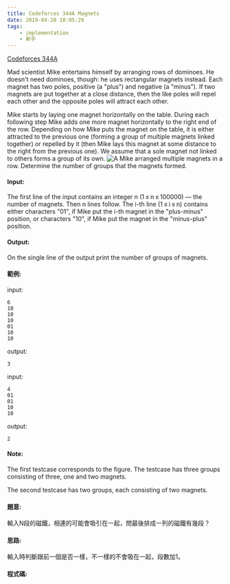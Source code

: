 ```yaml
---
title: Codeforces 344A Magnets
date: 2019-04-20 18:05:29
tags:
    - implementation
    - 新手
---
```


[Codeforces 344A](https://codeforces.com/problemset/problem/344/A)
<!-- more -->
Mad scientist Mike entertains himself by arranging rows of dominoes. He doesn't need dominoes, though: he uses rectangular magnets instead. Each magnet has two poles, positive (a "plus") and negative (a "minus"). If two magnets are put together at a close distance, then the like poles will repel each other and the opposite poles will attract each other.

Mike starts by laying one magnet horizontally on the table. During each following step Mike adds one more magnet horizontally to the right end of the row. Depending on how Mike puts the magnet on the table, it is either attracted to the previous one (forming a group of multiple magnets linked together) or repelled by it (then Mike lays this magnet at some distance to the right from the previous one). We assume that a sole magnet not linked to others forms a group of its own.
![A](A.PNG)
Mike arranged multiple magnets in a row. Determine the number of groups that the magnets formed.

#### Input:
The first line of the input contains an integer n (1 ≤ n ≤ 100000) — the number of magnets. Then n lines follow. The i-th line (1 ≤ i ≤ n) contains either characters "01", if Mike put the i-th magnet in the "plus-minus" position, or characters "10", if Mike put the magnet in the "minus-plus" position.

#### Output:
On the single line of the output print the number of groups of magnets.

#### 範例:
input:
```
6
10
10
10
01
10
10
```
output:
```
3
```
input:
```
4
01
01
10
10
```
output:
```
2
```
#### Note:
The first testcase corresponds to the figure. The testcase has three groups consisting of three, one and two magnets.

The second testcase has two groups, each consisting of two magnets.

#### 題意:
輸入N段的磁鐵，相連的可能會吸引在一起，問最後排成一列的磁鐵有幾段？

#### 思路:
輸入時判斷跟前一個是否一樣，不一樣的不會吸在一起，段數加1。

#### 程式碼:
<script src="https://gist.github.com/Daviswww/7a91611f2f7f3efad84d67e8014ab433.js"></script>
